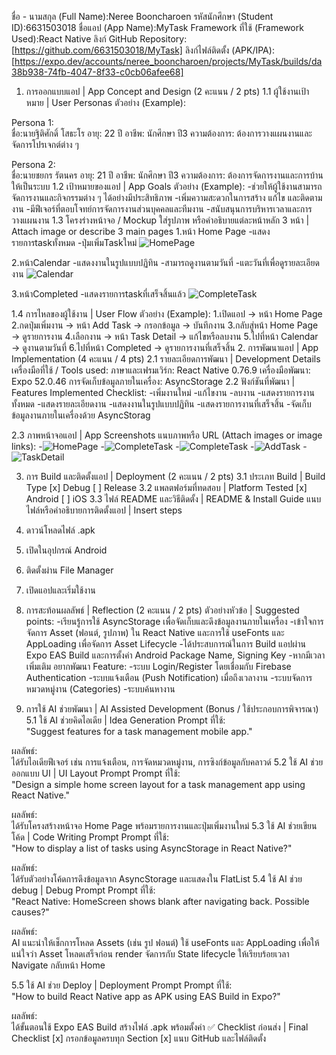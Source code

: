 ชื่อ - นามสกุล (Full Name):Neree Booncharoen
รหัสนักศึกษา (Student ID):6631503018
ชื่อแอป (App Name):MyTask
Framework ที่ใช้ (Framework Used):React Native 
ลิงก์ GitHub Repository: [https://github.com/6631503018/MyTask]
ลิงก์ไฟล์ติดตั้ง (APK/IPA): [https://expo.dev/accounts/neree_booncharoen/projects/MyTask/builds/da38b938-74fb-4047-8f33-c0cb06afee68]

1. การออกแบบแอป | App Concept and Design (2 คะแนน / 2 pts)
1.1 ผู้ใช้งานเป้าหมาย | User Personas
ตัวอย่าง (Example):

Persona 1:  
ชื่อ:นายฐิติศักดิ์ โสธะโร 
อายุ: 22 ปี
อาชีพ: นักศึกษา ปี3
ความต้องการ: ต้องการวางแผนงานและจัดการโปรเจกต์ต่าง ๆ

Persona 2:  
ชื่อ:นายชยกร รัตนคร
อายุ: 21 ปี
อาชีพ: นักศึกษา ปี3
ความต้องการ: ต้องการจัดการงานและการบ้านให้เป็นระบบ
1.2 เป้าหมายของแอป | App Goals
ตัวอย่าง (Example):
-ช่วยให้ผู้ใช้งานสามารถจัดการงานและกิจกรรมต่าง ๆ ได้อย่างมีประสิทธิภาพ
-เพิ่มความสะดวกในการสร้าง แก้ไข และติดตามงาน
-มีฟีเจอร์ที่ตอบโจทย์การจัดการงานส่วนบุคคลและทีมงาน
-สนับสนุนการบริหารเวลาและการวางแผนงาน​
1.3 โครงร่างหน้าจอ / Mockup
ใส่รูปภาพ หรือคำอธิบายแต่ละหน้าหลัก 3 หน้า | Attach image or describe 3 main pages
1.หน้า Home Page
-แสดงรายการtaskทั้งหมด
-ปุ่มเพิ่มTaskใหม่
![HomePage](https://github.com/user-attachments/assets/88a4f2cf-a98c-4f75-9fda-1115315e1767)

2.หน้าCalendar
-แสดงงานในรูปแบบปฏิทิน
-สามารถดูงานตามวันที่
-แตะวันที่เพื่อดูรายละเอียดงาน
![Calendar](https://github.com/user-attachments/assets/1fffef94-b226-4212-b4b9-d54ad9b24764)

3.หน้าCompleted
-แสดงรายการtaskที่เสร็จสิ้นแล้ว
![CompleteTask](https://github.com/user-attachments/assets/dd329c70-63d7-42de-acd2-cb3ef3953469)

1.4 การไหลของผู้ใช้งาน | User Flow
ตัวอย่าง (Example):
1.เปิดแอป → หน้า Home Page
2.กดปุ่มเพิ่มงาน → หน้า Add Task → กรอกข้อมูล → บันทึกงาน
3.กลับสู่หน้า Home Page → ดูรายการงาน
4.เลือกงาน → หน้า Task Detail → แก้ไขหรือลบงาน
5.ไปที่หน้า Calendar → ดูงานตามวันที่
6.ไปที่หน้า Completed → ดูรายการงานที่เสร็จสิ้น​
2. การพัฒนาแอป | App Implementation (4 คะแนน / 4 pts)
2.1 รายละเอียดการพัฒนา | Development Details
เครื่องมือที่ใช้ / Tools used:
 ภาษาและเฟรมเวิร์ก: React Native 0.76.9
 เครื่องมือพัฒนา: Expo 52.0.46
 การจัดเก็บข้อมูลภายในเครื่อง: AsyncStorage
2.2 ฟังก์ชันที่พัฒนา | Features Implemented
Checklist:
-เพิ่มงานใหม่
-แก้ไขงาน
-ลบงาน
-แสดงรายการงานทั้งหมด
-แสดงรายละเอียดงาน
-แสดงงานในรูปแบบปฏิทิน
-แสดงรายการงานที่เสร็จสิ้น
-จัดเก็บข้อมูลงานภายในเครื่องด้วย AsyncStorag

2.3 ภาพหน้าจอแอป | App Screenshots
แนบภาพหรือ URL (Attach images or image links):
-![HomePage](https://github.com/user-attachments/assets/3d1bac3b-40f7-4337-8172-2a1b33e5963a)
-![CompleteTask](https://github.com/user-attachments/assets/27cd276f-59fe-4d51-b1ee-77b320ed1093)
-![CompleteTask](https://github.com/user-attachments/assets/77bc111a-9ab9-4346-9a1b-42c7df48e418)
-![AddTask](https://github.com/user-attachments/assets/e74af36d-2866-463f-9165-1d71718e3ca7)
-![TaskDetail](https://github.com/user-attachments/assets/bab4b6c0-b73f-4d0a-ae40-a8349b4448d3)

3. การ Build และติดตั้งแอป | Deployment (2 คะแนน / 2 pts)
3.1 ประเภท Build | Build Type
[x] Debug
[ ] Release
3.2 แพลตฟอร์มที่ทดสอบ | Platform Tested
[x] Android
[ ] iOS
3.3 ไฟล์ README และวิธีติดตั้ง | README & Install Guide
แนบไฟล์หรือคำอธิบายการติดตั้งแอป | Insert steps
1. ดาวน์โหลดไฟล์ .apk
2. เปิดในอุปกรณ์ Android
3. ติดตั้งผ่าน File Manager
4. เปิดแอปและเริ่มใช้งาน
   
4. การสะท้อนผลลัพธ์ | Reflection (2 คะแนน / 2 pts)
ตัวอย่างหัวข้อ | Suggested points:
-เรียนรู้การใช้ AsyncStorage เพื่อจัดเก็บและดึงข้อมูลงานภายในเครื่อง
-เข้าใจการจัดการ Asset (ฟอนต์, รูปภาพ) ใน React Native และการใช้ useFonts และ AppLoading เพื่อจัดการ Asset Lifecycle
-ได้ประสบการณ์ในการ Build แอปผ่าน Expo EAS Build และการตั้งค่า Android Package Name, Signing Key
-หากมีเวลาเพิ่มเติม อยากพัฒนา Feature:
-ระบบ Login/Register โดยเชื่อมกับ Firebase Authentication
 -ระบบแจ้งเตือน (Push Notification) เมื่อถึงเวลางาน
 -ระบบจัดการหมวดหมู่งาน (Categories)
 -ระบบค้นหางาน​

5. การใช้ AI ช่วยพัฒนา | AI Assisted Development (Bonus / ใช้ประกอบการพิจารณา)
5.1 ใช้ AI ช่วยคิดไอเดีย | Idea Generation
Prompt ที่ใช้:  
"Suggest features for a task management mobile app."

ผลลัพธ์:  
ได้รับไอเดียฟีเจอร์ เช่น การแจ้งเตือน, การจัดหมวดหมู่งาน, การซิงก์ข้อมูลกับคลาวด์
5.2 ใช้ AI ช่วยออกแบบ UI | UI Layout Prompt
Prompt ที่ใช้:  
"Design a simple home screen layout for a task management app using React Native."

ผลลัพธ์:  
ได้รับโครงสร้างหน้าจอ Home Page พร้อมรายการงานและปุ่มเพิ่มงานใหม่​
5.3 ใช้ AI ช่วยเขียนโค้ด | Code Writing Prompt
Prompt ที่ใช้:  
"How to display a list of tasks using AsyncStorage in React Native?"

ผลลัพธ์:  
ได้รับตัวอย่างโค้ดการดึงข้อมูลจาก AsyncStorage และแสดงใน FlatList​
5.4 ใช้ AI ช่วย debug | Debug Prompt
Prompt ที่ใช้:  
"React Native: HomeScreen shows blank after navigating back. Possible causes?"

ผลลัพธ์:  
AI แนะนำให้เช็กการโหลด Assets (เช่น รูป ฟอนต์)
ใช้ useFonts และ AppLoading เพื่อให้แน่ใจว่า Asset โหลดเสร็จก่อน render 
จัดการกับ State lifecycle ให้เรียบร้อยเวลา Navigate กลับหน้า Home

5.5 ใช้ AI ช่วย Deploy | Deployment Prompt
Prompt ที่ใช้:  
"How to build React Native app as APK using EAS Build in Expo?"

ผลลัพธ์:  
ได้ขั้นตอนใช้ Expo EAS Build สร้างไฟล์ .apk พร้อมตั้งค่า
✅ Checklist ก่อนส่ง | Final Checklist
[x] กรอกข้อมูลครบทุก Section
[x] แนบ GitHub และไฟล์ติดตั้ง

